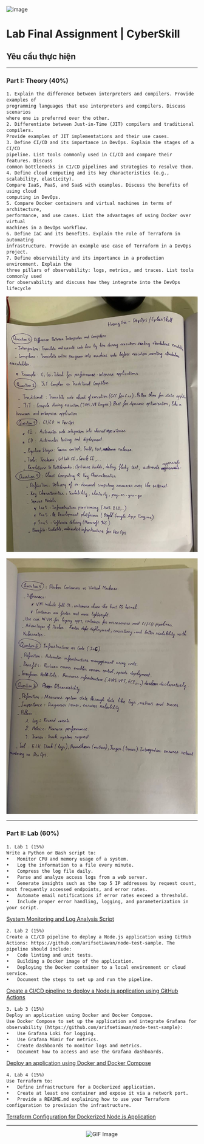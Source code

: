![image](https://github.com/user-attachments/assets/c323ce84-8d14-4ba6-b14a-4c4f1084af34)

# Lab Final Assignment | CyberSkill
## Yêu cầu thực hiện 

---

### Part I: Theory (40%)
```
1. Explain the difference between interpreters and compilers. Provide examples of
programming languages that use interpreters and compilers. Discuss scenarios
where one is preferred over the other.
2. Differentiate between Just-in-Time (JIT) compilers and traditional compilers.
Provide examples of JIT implementations and their use cases.
3. Define CI/CD and its importance in DevOps. Explain the stages of a CI/CD
pipeline. List tools commonly used in CI/CD and compare their features. Discuss
common bottlenecks in CI/CD pipelines and strategies to resolve them.
4. Define cloud computing and its key characteristics (e.g., scalability, elasticity).
Compare IaaS, PaaS, and SaaS with examples. Discuss the benefits of using cloud
computing in DevOps.
5. Compare Docker containers and virtual machines in terms of architecture,
performance, and use cases. List the advantages of using Docker over virtual
machines in a DevOps workflow.
6. Define IaC and its benefits. Explain the role of Terraform in automating
infrastructure. Provide an example use case of Terraform in a DevOps project.
7. Define observability and its importance in a production environment. Explain the
three pillars of observability: logs, metrics, and traces. List tools commonly used
for observability and discuss how they integrate into the DevOps lifecycle
```

![theory1](photos/theory/image1.png)

![theory2](photos/theory/image2.png)

---

### Part II: Lab (60%)
```
1. Lab 1 (15%)
Write a Python or Bash script to:
•	Monitor CPU and memory usage of a system.
•	Log the information to a file every minute.
•	Compress the log file daily.
•	Parse and analyze access logs from a web server.
•	Generate insights such as the top 5 IP addresses by request count, most frequently accessed endpoints, and error rates.
•	Automate email notifications if error rates exceed a threshold.
•	Include proper error handling, logging, and parameterization in your script.
```

[System Monitoring and Log Analysis Script](/Lab_Assignment_Final/lab_01_README/README.md)

```
2. Lab 2 (15%)
Create a CI/CD pipeline to deploy a Node.js application using GitHub Actions: https://github.com/arifsetiawan/node-test-sample. The pipeline should include:
•	Code linting and unit tests.
•	Building a Docker image of the application.
•	Deploying the Docker container to a local environment or cloud service.
•	Document the steps to set up and run the pipeline.
```

[Create a CI/CD pipeline to deploy a Node.js application using GitHub Actions](https://github.com/uziii2208/Assignment_Docker)

```
3. Lab 3 (15%)
Deploy an application using Docker and Docker Compose.
Use Docker Compose to set up the application and integrate Grafana for observability (https://github.com/arifsetiawan/node-test-sample):
•	Use Grafana Loki for logging.
•	Use Grafana Mimir for metrics.
•	Create dashboards to monitor logs and metrics.
•	Document how to access and use the Grafana dashboards.
```

[Deploy an application using Docker and Docker Compose](https://github.com/uziii2208/Docker_Assignment_2)

```
4. Lab 4 (15%)
Use Terraform to:
•	Define infrastructure for a Dockerized application.
•	Create at least one container and expose it via a network port.
•	Provide a README.md explaining how to use your Terraform configuration to provision the infrastructure.
```

[Terraform Configuration for Dockerized Node.js Application](/Lab_Assignment_Final/terraform/README.md)

---

 <!-- Support Me --> 
<div align="center">
    <img src="https://github.com/user-attachments/assets/f6a6e4e5-50e6-41d1-81b8-986edaa1a30e" alt="GIF Image">
</div>

